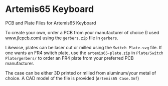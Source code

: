# Artemis65 Keyboard
PCB and Plate Files for Artemis65 Keyboard

To create your own, order a PCB from your manufacturer of choice (I used www.jlcpcb.com) using the `gerbers.zip` file in `gerbers`. 

Likewise, plates can be laser cut or milled using the `Switch Plate.svg` file. If one wants an FR4 switch plate, use the `artemis65-plate.zip` in `Plate/Switch Plate/gerbers/` to order an FR4 plate from your preferred PCB manufacturer.

The case can be either 3D printed or milled from aluminum/your metal of choice. A CAD model of the file is provided (`Artemis65 Case.3mf`)
